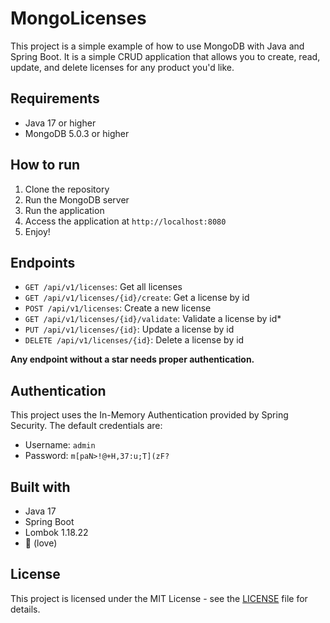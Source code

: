# MongoLicenses
This project is a simple example of how to use MongoDB with Java and Spring Boot. It is a simple CRUD application that allows you to create, read, update, and delete licenses for any product you'd like.

## Requirements
- Java 17 or higher
- MongoDB 5.0.3 or higher

## How to run
1. Clone the repository
2. Run the MongoDB server
3. Run the application
4. Access the application at `http://localhost:8080`
5. Enjoy!

## Endpoints
- `GET /api/v1/licenses`: Get all licenses
- `GET /api/v1/licenses/{id}/create`: Get a license by id
- `POST /api/v1/licenses`: Create a new license
- `GET /api/v1/licenses/{id}/validate`: Validate a license by id*
- `PUT /api/v1/licenses/{id}`: Update a license by id
- `DELETE /api/v1/licenses/{id}`: Delete a license by id

**Any endpoint without a star needs proper authentication.**

## Authentication
This project uses the In-Memory Authentication provided by Spring Security. The default credentials are:
- Username: `admin`
- Password: `m[paN>!@+H,37:u;T](zF?`

## Built with
- Java 17
- Spring Boot
- Lombok 1.18.22
- 💝 (love)

## License
This project is licensed under the MIT License - see the [LICENSE](LICENSE) file for details.
